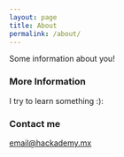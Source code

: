 ```yaml
---
layout: page
title: About
permalink: /about/
---
```


Some information about you!

### More Information

I try to learn something :): 

### Contact me

[email@hackademy.mx](ada_245@hackademy.mx)
